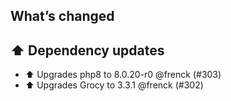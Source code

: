## What’s changed

## ⬆️ Dependency updates

- ⬆️ Upgrades php8 to 8.0.20-r0 @frenck (#303)
- ⬆️ Upgrades Grocy to 3.3.1 @frenck (#302)
